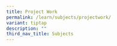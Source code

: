 ```yaml
---
title: Project Work
permalink: /learn/subjects/projectwork/
variant: tiptap
description: ""
third_nav_title: Subjects
---
```

<p></p>